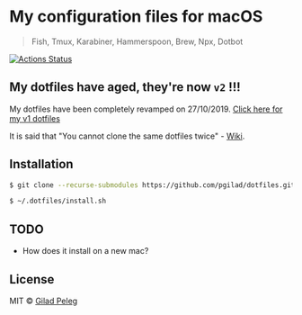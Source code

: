 # My configuration files for macOS
> Fish, Tmux, Karabiner, Hammerspoon, Brew, Npx, Dotbot

[![Actions Status](https://github.com/pgilad/dotfiles/workflows/ci/badge.svg)](https://github.com/pgilad/dotfiles/actions)

## My dotfiles have aged, they're now `v2` !!!

My dotfiles have been completely revamped on 27/10/2019.
[Click here for my v1 dotfiles](https://github.com/pgilad/dotfiles/tree/v1)

It is said that "You cannot clone the same dotfiles twice" - [Wiki](https://en.wikiquote.org/wiki/Heraclitus#Quotes).

## Installation

```sh
$ git clone --recurse-submodules https://github.com/pgilad/dotfiles.git ~/.dotfiles

$ ~/.dotfiles/install.sh
```

## TODO

- How does it install on a new mac?

## License

MIT © [Gilad Peleg](https://www.giladpeleg.com)
